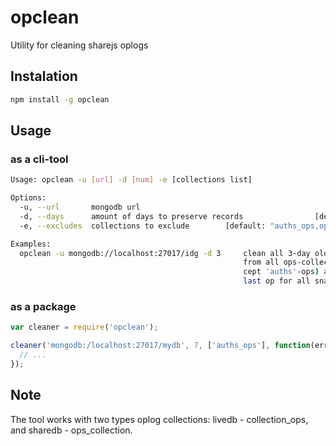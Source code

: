 # opclean

Utility for cleaning sharejs oplogs

## Instalation

```bash
npm install -g opclean
```

## Usage

### as a cli-tool

```bash
Usage: opclean -u [url] -d [num] -e [collections list]

Options:
  -u, --url       mongodb url                                         [required]
  -d, --days      amount of days to preserve records                [default: 7]
  -e, --excludes  collections to exclude        [default: "auths_ops,ops_auths"]

Examples:
  opclean -u mongodb://localhost:27017/idg -d 3     clean all 3-day old records 
                                                    from all ops-collections (ex
                                                    cept 'auths'-ops) and except 
                                                    last op for all snapshots
```          
               
### as a package

``` js
var cleaner = require('opclean');

cleaner('mongodb:/localhost:27017/mydb', 7, ['auths_ops'], function(err, results){
  // ...
});
```
                                  
## Note

The tool works with two types oplog collections: livedb - collection_ops, and 
sharedb - ops_collection. 